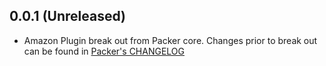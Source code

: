 ## 0.0.1 (Unreleased)

* Amazon Plugin break out from Packer core. Changes prior to break out can be found in [Packer's CHANGELOG](https://github.com/hashicorp/packer/blob/master/CHANGELOG.md)